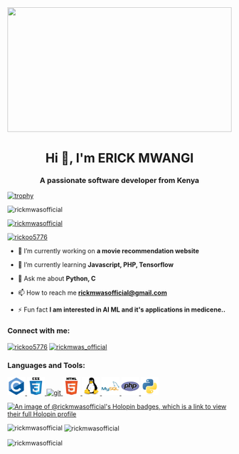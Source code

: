 <img src="https://media.giphy.com/media/L1R1tvI9svkIWwpVYr/giphy.gif" height="280px" width="100%">
<h1 align="center">Hi 👋, I'm ERICK MWANGI</h1>
<h3 align="center">A passionate software developer from Kenya</h3>

[![trophy](https://github-profile-trophy.vercel.app/?username=Rickmwasofficial&theme=onedark)](https://github.com/ryo-ma/github-profile-trophy)
<p align="left"> <img src="https://komarev.com/ghpvc/?username=Rickmwasofficial&label=Profile%20views&color=0e75b6&style=flat" alt="rickmwasofficial" /> </p>

<p align="left"> <a href="https://github.com/ryo-ma/github-profile-trophy"><img src="https://github-profile-trophy.vercel.app/?username=rickmwasofficial" alt="rickmwasofficial" /></a> </p>

<p align="left"> <a href="https://twitter.com/rickoo5776" target="blank"><img src="https://img.shields.io/twitter/follow/rickoo5776?logo=twitter&style=for-the-badge" alt="rickoo5776" /></a> </p>


- 🔭 I’m currently working on **a movie recommendation website**

- 🌱 I’m currently learning **Javascript, PHP, Tensorflow**

- 💬 Ask me about **Python, C**

- 📫 How to reach me **rickmwasofficial@gmail.com**

- ⚡ Fun fact **I am interested in AI ML and it's applications in medicene..**

<h3 align="left">Connect with me:</h3>
<p align="left">
<a href="https://twitter.com/rickoo5776" target="blank"><img align="center" src="https://raw.githubusercontent.com/rahuldkjain/github-profile-readme-generator/master/src/images/icons/Social/twitter.svg" alt="rickoo5776" height="30" width="40" /></a>
<a href="https://instagram.com/rickmwas_official" target="blank"><img align="center" src="https://raw.githubusercontent.com/rahuldkjain/github-profile-readme-generator/master/src/images/icons/Social/instagram.svg" alt="rickmwas_official" height="30" width="40" /></a>
</p>

<h3 align="left">Languages and Tools:</h3>
<p align="left"> <a href="https://www.cprogramming.com/" target="_blank" rel="noreferrer"> <img src="https://raw.githubusercontent.com/devicons/devicon/master/icons/c/c-original.svg" alt="c" width="40" height="40"/> </a> <a href="https://www.w3schools.com/css/" target="_blank" rel="noreferrer"> <img src="https://raw.githubusercontent.com/devicons/devicon/master/icons/css3/css3-original-wordmark.svg" alt="css3" width="40" height="40"/> </a> <a href="https://git-scm.com/" target="_blank" rel="noreferrer"> <img src="https://www.vectorlogo.zone/logos/git-scm/git-scm-icon.svg" alt="git" width="40" height="40"/> </a> <a href="https://www.w3.org/html/" target="_blank" rel="noreferrer"> <img src="https://raw.githubusercontent.com/devicons/devicon/master/icons/html5/html5-original-wordmark.svg" alt="html5" width="40" height="40"/> </a> <a href="https://www.linux.org/" target="_blank" rel="noreferrer"> <img src="https://raw.githubusercontent.com/devicons/devicon/master/icons/linux/linux-original.svg" alt="linux" width="40" height="40"/> </a> <a href="https://www.mysql.com/" target="_blank" rel="noreferrer"> <img src="https://raw.githubusercontent.com/devicons/devicon/master/icons/mysql/mysql-original-wordmark.svg" alt="mysql" width="40" height="40"/> </a> <a href="https://www.php.net" target="_blank" rel="noreferrer"> <img src="https://raw.githubusercontent.com/devicons/devicon/master/icons/php/php-original.svg" alt="php" width="40" height="40"/> </a> <a href="https://www.python.org" target="_blank" rel="noreferrer"> <img src="https://raw.githubusercontent.com/devicons/devicon/master/icons/python/python-original.svg" alt="python" width="40" height="40"/> </a> </p>

[![An image of @rickmwasofficial's Holopin badges, which is a link to view their full Holopin profile](https://holopin.me/rickmwasofficial)](https://holopin.io/@rickmwasofficial)

<p><img align="left" src="https://github-readme-stats.vercel.app/api/top-langs?username=rickmwasofficial&show_icons=true&locale=en&layout=compact" alt="rickmwasofficial" /></p>

<p>&nbsp;<img align="center" src="https://github-readme-stats.vercel.app/api?username=rickmwasofficial&show_icons=true&locale=en" alt="rickmwasofficial" /></p>

<p><img align="center" src="https://github-readme-streak-stats.herokuapp.com/?user=rickmwasofficial&theme=dark" alt="rickmwasofficial" /></p>

